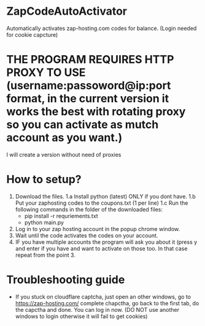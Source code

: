 # ZapCodeAutoActivator
Automatically activates zap-hosting.com codes for balance. (Login needed for cookie capcture)

# THE PROGRAM REQUIRES HTTP PROXY TO USE (username:passoword@ip:port format, in the current version it works the best with rotating proxy so you can activate as mutch account as you want.) 
I will create a version without need of proxies

# How to setup?
1. Download the files.
  1.a Install python (latest) ONLY if you dont have.
  1.b Put your zaphosting codes to the coupons.txt (1 per line)
  1.c Run the following commands in the folder of the downloaded files:
      - pip install -r requriements.txt
      - python main.py
3. Log in to your zap hosting account in the popup chrome window.
4. Wait until the code activates the codes on your account.
5. IF you have multiple accounts the program will ask you about it (press y and enter if you have and want to activate on those too. In that case repeat from the point 3.

# Troubleshooting guide
- If you stuck on cloudflare captcha, just open an other windows, go to https://zap-hosting.com/ complete chapctha, go back to the first tab, do the capctha and done. You can log in now. (DO NOT use another windows to login otherwise it will fail to get cookies)
